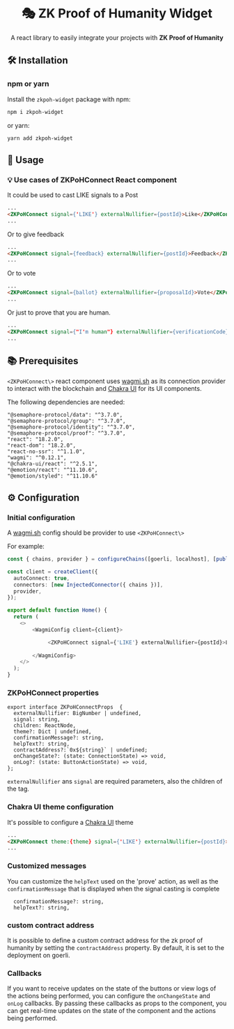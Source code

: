 <p align="center">
    <h1 align="center">
         🎭 ZK Proof of Humanity Widget
    </h1>
</p>

<p style="text-align:center;">
A react library to easily integrate your projects with <b>ZK Proof of Humanity</b> 
</p>

## 🛠 Installation
### npm or yarn

Install the `zkpoh-widget` package with npm:

```bash
npm i zkpoh-widget
```

or yarn:

```bash
yarn add zkpoh-widget
```
## 📜 Usage

### 💡 Use cases of ZKPoHConnect React component

It could be used to cast LIKE signals to a Post
```html
...
<ZKPoHConnect signal={'LIKE'} externalNullifier={postId}>Like</ZKPoHConnect>
...
```
Or to give feedback

```html
...
<ZKPoHConnect signal={feedback} externalNullifier={postId}>Feedback</ZKPoHConnect>
...
```

Or to vote

```html
...
<ZKPoHConnect signal={ballot} externalNullifier={proposalId}>Vote</ZKPoHConnect>
...
```

Or just to prove that you are human.

```html
...
<ZKPoHConnect signal={"I'm human"} externalNullifier={verificationCode}>Prove</ZKPoHConnect>
...
```

## 📚 Prerequisites

`<ZKPoHConnect\>` react component uses [wagmi.sh](https://wagmi.sh/) as its connection provider to interact with the blockchain and [Chakra UI](https://chakra-ui.com/) for its UI components.

The following dependencies are needed:

```
"@semaphore-protocol/data": "^3.7.0",
"@semaphore-protocol/group": "^3.7.0",
"@semaphore-protocol/identity": "^3.7.0",
"@semaphore-protocol/proof": "^3.7.0",
"react": "18.2.0",
"react-dom": "18.2.0",
"react-no-ssr": "^1.1.0",
"wagmi": "^0.12.1",
"@chakra-ui/react": "^2.5.1",
"@emotion/react": "^11.10.6",
"@emotion/styled": "^11.10.6"
```

## ⚙️ Configuration
### Initial configuration

A [wagmi.sh](https://wagmi.sh/) config should be provider to use `<ZKPoHConnect\>` 

For example: 

```typescript
const { chains, provider } = configureChains([goerli, localhost], [publicProvider()]);

const client = createClient({
  autoConnect: true,
  connectors: [new InjectedConnector({ chains })],
  provider,
});

export default function Home() {
  return (
    <>
        <WagmiConfig client={client}>

             <ZKPoHConnect signal={'LIKE'} externalNullifier={postId}>Like</ZKPoHConnect>
        
        </WagmiConfig>
    </>
  );
}

```

###  ZKPoHConnect properties

```
export interface ZKPoHConnectProps  {
  externalNullifier: BigNumber | undefined,
  signal: string,
  children: ReactNode,
  theme?: Dict | undefined,
  confirmationMessage?: string,
  helpText?: string,
  contractAddress?:`0x${string}` | undefined;
  onChangeState?: (state: ConnectionState) => void,
  onLog?: (state: ButtonActionState) => void,
};
```

`externalNullifier` ans `signal` are required parameters, also the children of the tag. 


### Chakra UI theme configuration

It's possible to configure a [Chakra UI](https://chakra-ui.com/) theme

```html
...
<ZKPoHConnect theme:{theme} signal={'LIKE'} externalNullifier={postId}>Like</ZKPoHConnect>
...
```

### Customized messages

You can customize the `helpText` used on the 'prove' action, as well as the `confirmationMessage` that is displayed when the signal casting is complete

```
  confirmationMessage?: string,
  helpText?: string,
```
### custom contract address

It is possible to define a custom contract address for the zk proof of humanity by setting the `contractAddress` property. By default, it is set to the deployment on goerli.

### Callbacks

If you want to receive updates on the state of the buttons or view logs of the actions being performed, you can configure the `onChangeState` and `onLog` callbacks. By passing these callbacks as props to the <ZKPoHConnect> component, you can get real-time updates on the state of the component and the actions being performed.
